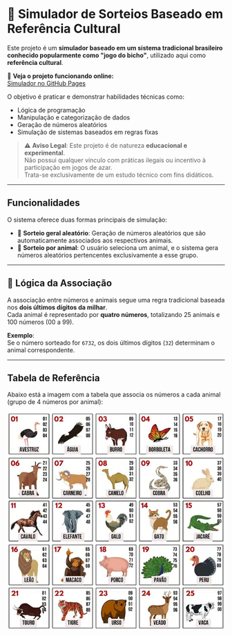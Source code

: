 # 🎲 Simulador de Sorteios Baseado em Referência Cultural

Este projeto é um **simulador baseado em um sistema tradicional brasileiro conhecido popularmente como "jogo do bicho"**, utilizado aqui como **referência cultural**.

🚀 **Veja o projeto funcionando online:**  
[Simulador no GitHub Pages](https://emanuelfelicio.github.io/javascript-projetos-simples/projeto-simulador-de-sorteio/)

O objetivo é praticar e demonstrar habilidades técnicas como:

- Lógica de programação
- Manipulação e categorização de dados
- Geração de números aleatórios
- Simulação de sistemas baseados em regras fixas

> ⚠️ **Aviso Legal**: Este projeto é de natureza **educacional e experimental**.  
> Não possui qualquer vínculo com práticas ilegais ou incentivo à participação em jogos de azar.  
> Trata-se exclusivamente de um estudo técnico com fins didáticos.

---

##  Funcionalidades

O sistema oferece duas formas principais de simulação:

- 🔹 **Sorteio geral aleatório**: Geração de números aleatórios que são automaticamente associados aos respectivos animais.
- 🔹 **Sorteio por animal**: O usuário seleciona um animal, e o sistema gera números aleatórios pertencentes exclusivamente a esse grupo.

---

## 🔢 Lógica da Associação

A associação entre números e animais segue uma regra tradicional baseada nos **dois últimos dígitos da milhar**.  
Cada animal é representado por **quatro números**, totalizando 25 animais e 100 números (00 a 99).

 **Exemplo**:  
Se o número sorteado for `6732`, os dois últimos dígitos (`32`) determinam o animal correspondente.

---

## Tabela de Referência

Abaixo está a imagem com a tabela que associa os números a cada animal (grupo de 4 números por animal):

![Tabela de animais](./assets/tabela.png)
